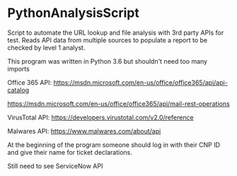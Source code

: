 # PythonAnalysisScript
Script to automate the URL lookup and file analysis with 3rd party APIs for test. Reads API data from multiple sources to populate a report to be checked by level 1 analyst.

This program was written in Python 3.6 but shouldn't need too many imports

Office 365 API: https://msdn.microsoft.com/en-us/office/office365/api/api-catalog

https://msdn.microsoft.com/en-us/office/office365/api/mail-rest-operations

VirusTotal API: https://developers.virustotal.com/v2.0/reference

Malwares API: https://www.malwares.com/about/api



At the beginning of the program someone should log in with their CNP ID and give their name for ticket declarations.

Still need to see ServiceNow API
